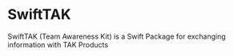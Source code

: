 # SwiftTAK
SwiftTAK (Team Awareness Kit) is a Swift Package for exchanging information with TAK Products
